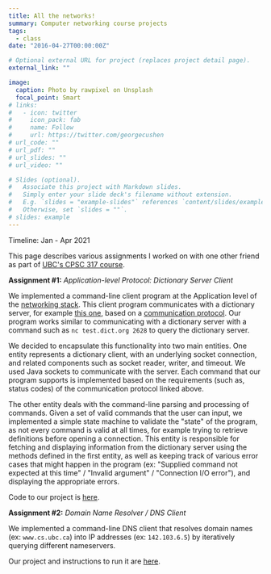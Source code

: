 ```yaml
---
title: All the networks!
summary: Computer networking course projects
tags:
  - class
date: "2016-04-27T00:00:00Z"

# Optional external URL for project (replaces project detail page).
external_link: ""

image:
  caption: Photo by rawpixel on Unsplash
  focal_point: Smart
# links:
#   - icon: twitter
#     icon_pack: fab
#     name: Follow
#     url: https://twitter.com/georgecushen
# url_code: ""
# url_pdf: ""
# url_slides: ""
# url_video: ""

# Slides (optional).
#   Associate this project with Markdown slides.
#   Simply enter your slide deck's filename without extension.
#   E.g. `slides = "example-slides"` references `content/slides/example-slides.md`.
#   Otherwise, set `slides = ""`.
# slides: example
---
```


Timeline: Jan - Apr 2021

This page describes various assignments I worked on with one other friend as part of [UBC's CPSC 317 course](https://courses.students.ubc.ca/cs/courseschedule?pname=subjarea&tname=subj-course&dept=CPSC&course=317).

**Assignment #1:** _Application-level Protocol: Dictionary Server Client_

We implemented a command-line client program at the Application level of the [networking stack](https://en.wikipedia.org/wiki/OSI_model). This client program communicates with a dictionary server, for example [this one](http://dict.org/bin/Dict), based on a [communication protocol](https://tools.ietf.org/html/rfc2229).
Our program works similar to communicating with a dictionary server with a command such as `nc test.dict.org 2628` to query the dictionary server.

We decided to encapsulate this functionality into two main entities. One entity represents a dictionary client, with an underlying socket connection, and related components such as socket reader, writer, and timeout. We used Java sockets to communicate with the server. Each command that our program supports is implemented based on the requirements (such as, status codes) of the communication protocol linked above.

The other entity deals with the command-line parsing and processing of commands. Given a set of valid commands that the user can input, we implemented a simple state machine to validate the "state" of the program, as not every command is valid at all times, for example trying to retrieve definitions before opening a connection. This entity is responsible for fetching and displaying information from the dictionary server using the methods defined in the first entity, as well as keeping track of various error cases that might happen in the program (ex: "Supplied command not expected at this time" / "Invalid argument" / "Connection I/O error"), and displaying the appropriate errors.

Code to our project is [here](https://github.com/gokcedilek/DictionaryClient).

**Assignment #2:** _Domain Name Resolver / DNS Client_

We implemented a command-line DNS client that resolves domain names (ex: `www.cs.ubc.ca`) into IP addresses (ex: `142.103.6.5`) by iteratively querying different nameservers.

Our project and instructions to run it are [here](https://github.com/gokcedilek/DNSResolver).
